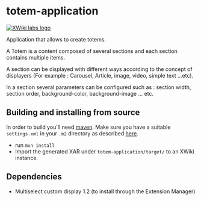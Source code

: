 totem-application
=================

[![XWiki labs logo](https://labs.xwiki.com/xwiki/bin/download/Developments/Xlabs/xwiki-labs-project.png "XWiki labs")](https://labs.xwiki.com/xwiki/bin/view/Main/WebHome)

Application that allows to create totems.

A Totem is a content composed of several sections and each section contains multiple items.

A section can be displayed with different ways according to the concept of displayers (For example : Carousel, Article, image, video, simple text ...etc).

In a section several parameters can be configured such as : section width, section order, background-color, background-image ... etc.

## Building and installing from source

In order to build you'll need [maven](http://maven.apache.org). Make sure you have a suitable `settings.xml` in your `.m2` directory as described [here](http://dev.xwiki.org/xwiki/bin/view/Community/Building).

* run `mvn install`
* Import the generated XAR under `totem-application/target/` to an XWiki instance.

## Dependencies
* Multiselect custom display 1.2 (to install through the Extension Manager)
